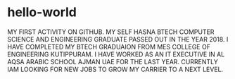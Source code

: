 # hello-world
MY FIRST ACTIVITY ON GITHUB.
    MY SELF HASNA BTECH COMPUTER SCIENCE AND ENGINEERING GRADUATE PASSED OUT IN THE YEAR 2018. I HAVE COMPLETED MY BTECH GRADUAION FROM MES COLLEGE OF ENGINEERING KUTIPPURAM. 
    I HAVE WORKED AS AN IT EXECUTIVE IN AL AQSA ARABIC SCHOOL AJMAN UAE FOR THE LAST YEAR. CURRENTLY IAM LOOKING FOR NEW JOBS TO GROW MY CARRIER TO A NEXT LEVEL.
